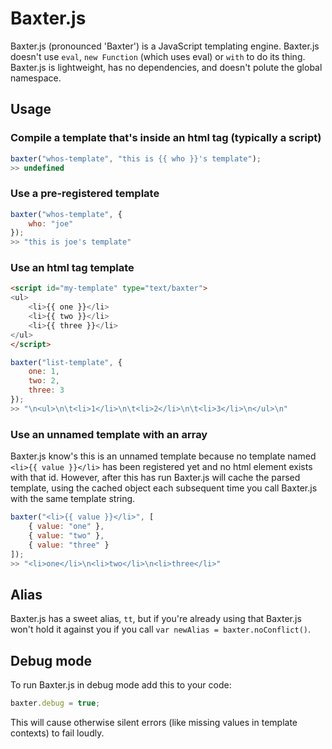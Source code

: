 # Baxter.js

Baxter.js (pronounced 'Baxter') is a JavaScript templating engine. Baxter.js doesn't use `eval`, `new Function` (which uses eval) or `with` to do its thing. Baxter.js is lightweight, has no dependencies, and doesn't polute the global namespace.

## Usage

### Compile a template that's inside an html tag (typically a script)

```javascript
baxter("whos-template", "this is {{ who }}'s template");
>> undefined
```

### Use a pre-registered template

```javascript
baxter("whos-template", {
	who: "joe"
});
>> "this is joe's template"
```

### Use an html tag template

```html
<script id="my-template" type="text/baxter">
<ul>
	<li>{{ one }}</li>
	<li>{{ two }}</li>
	<li>{{ three }}</li>
</ul>
</script>
```

```javascript
baxter("list-template", {
	one: 1,
	two: 2,
	three: 3
});
>> "\n<ul>\n\t<li>1</li>\n\t<li>2</li>\n\t<li>3</li>\n</ul>\n"
```

### Use an unnamed template with an array

Baxter.js know's this is an unnamed template because no template named `<li>{{ value }}</li>` has been registered yet and no html element exists with that id. However, after this has run Baxter.js will cache the parsed template, using the cached object each subsequent time you call Baxter.js with the same template string.

```javascript
baxter("<li>{{ value }}</li>", [
	{ value: "one" },
	{ value: "two" },
	{ value: "three" }
]);
>> "<li>one</li>\n<li>two</li>\n<li>three</li>"
```


## Alias

Baxter.js has a sweet alias, `tt`, but if you're already using that Baxter.js won't hold it against you if you call `var newAlias = baxter.noConflict()`.

## Debug mode

To run Baxter.js in debug mode add this to your code:

```javascript
baxter.debug = true;
```

This will cause otherwise silent errors (like missing values in template contexts) to fail loudly.
